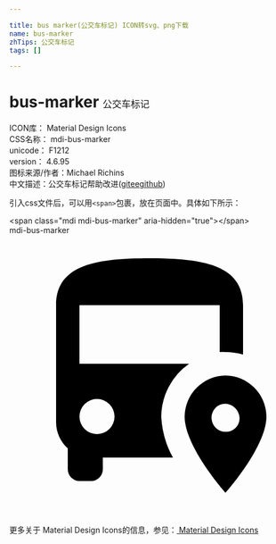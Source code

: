 ```yaml
---

title: bus marker(公交车标记) ICON转svg、png下载
name: bus-marker
zhTips: 公交车标记
tags: []

---
```


# bus-marker  <small style="font-size: 60%;font-weight: 100">公交车标记</small>


<div class="detail-page">
<p>
<span>
ICON库：
<span class="badge-secondary badge">Material Design Icons</span> 
</span>
<br/>
<span>
CSS名称：
<span class="badge-secondary badge">mdi-bus-marker</span> 
</span>
<br/>
<span>
unicode：
<span class="badge-secondary badge">F1212</span> 
<copy-btn content='F1212' btn-title=""></copy-btn>
<copy-btn :content='String.fromCodePoint(parseInt("F1212", 16))' btn-title="复制U"></copy-btn>
</span>
<br/>
<span>
version：
<span class="badge-secondary badge">4.6.95</span> 
</span>
<br/>
<span>图标来源/作者：<span class="badge-light badge">Michael Richins</span></span> 
<br/>
<span class="zh-detail">中文描述：<span class="badge-primary badge">公交车标记</span><span class="help-link"><span>帮助改进</span>(<a href="https://gitee.com/liuwave/icon-helper/edit/master/json/material/bus-marker.json" target="_blank" rel="noopener noreferrer">gitee</a><a href="https://github.com/liuwave/icon-helper/edit/master/json/material/bus-marker.json" target="_blank" rel="noopener noreferrer">github</a></span>)</span><br/>
</p>
</div>
<div class="alert alert-dark">
  <i class="mdi mdi-bus-marker mdi-48px"></i>
  <i class="mdi mdi-bus-marker mdi-36px"></i>
  <i class="mdi mdi-bus-marker mdi-24px"></i>
  <i class="mdi mdi-bus-marker mdi-18px"></i>
</div>
<div>
  <p>引入css文件后，可以用<code>&lt;span&gt;</code>包裹，放在页面中。具体如下所示：    
  </p>
  <div class="alert alert-primary" style="font-size: 14px">
    &lt;span class="mdi mdi-bus-marker" aria-hidden="true"&gt;&lt;/span&gt;
    <copy-btn content='<span class="mdi mdi-bus-marker" aria-hidden="true"></span>'></copy-btn>
  </div>
  <div class="alert alert-secondary">
    <i class="mdi mdi-bus-marker"
    style="font-size: 24px"
    aria-hidden="true"></i> mdi-bus-marker
    <copy-btn content="mdi-bus-marker" btn-title="复制图标名称"></copy-btn>
  </div>
</div>
<div id="svg" class="svg-wrap">
<svg xmlns="http://www.w3.org/2000/svg" viewBox="0 0 24 24"><path d="M12 2C7.58 2 4 2.5 4 6V16A3 3 0 0 0 5 18.22V20A1 1 0 0 0 6 21H7A1 1 0 0 0 8 20V19H14A8 8 0 0 1 13 15.5A5.55 5.55 0 0 1 15.38 11H6V6H18V10A4.07 4.07 0 0 1 18.5 10A5.34 5.34 0 0 1 20 10.22V6C20 2.5 16.42 2 12 2M7.5 14A1.5 1.5 0 1 1 6 15.5A1.5 1.5 0 0 1 7.5 14M18.5 12A3.54 3.54 0 0 0 15 15.5C15 18.1 18.5 22 18.5 22S22 18.1 22 15.5A3.54 3.54 0 0 0 18.5 12M18.5 16.8A1.2 1.2 0 1 1 18.5 14.4A1.29 1.29 0 0 1 19.7 15.6A1.15 1.15 0 0 1 18.5 16.8Z" /></svg>
</div>
<detail full-name='mdi-bus-marker'></detail>
    
<div><p>更多关于 Material Design Icons的信息，参见：<a target="_blank" href="https://iconhelper.cn/material.html"> Material Design Icons</a>
</p></div>
